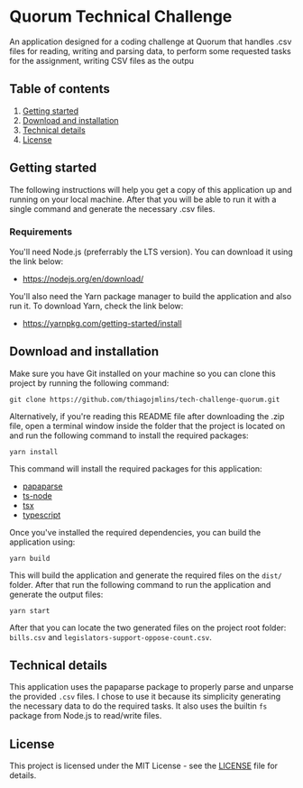 # Quorum Technical Challenge

An application designed for a coding challenge at Quorum that handles .csv files for reading, writing and parsing data, to perform some requested tasks for the assignment, writing CSV files as the outpu

## Table of contents

1. [Getting started](#getting-started)
2. [Download and installation](#download-and-installation)
3. [Technical details](#technical-details)
4. [License](#license)

## Getting started

The following instructions will help you get a copy of this application up and running on your local machine. After that you will be able to run it with a single command and generate the necessary .csv files.

### Requirements

You'll need Node.js (preferrably the LTS version). You can download it using the link below:

- https://nodejs.org/en/download/

You'll also need the Yarn package manager to build the application and also run it. To download Yarn, check the link below:

- https://yarnpkg.com/getting-started/install

## Download and installation

Make sure you have Git installed on your machine so you can clone this project by running the following command:

````
git clone https://github.com/thiagojmlins/tech-challenge-quorum.git
````

Alternatively, if you're reading this README file after downloading the .zip file, open a terminal window inside the folder that the project is located on and run the following command to install the required packages:

```
yarn install
```
This command will install the required packages for this application:

- [papaparse](https://www.npmjs.com/package/papaparse)
- [ts-node](https://www.npmjs.com/package/ts-node)
- [tsx](https://www.npmjs.com/package/tsx)
- [typescript](https://www.npmjs.com/package/typescript)

Once you've installed the required dependencies, you can build the application using:

```
yarn build
```
This will build the application and generate the required files on the `dist/` folder. After that run the following command to run the application and generate the output files:

````
yarn start
````
After that you can locate the two generated files on the project root folder: `bills.csv` and `legislators-support-oppose-count.csv`.

## Technical details
This application uses the papaparse package to properly parse and unparse the provided `.csv` files. I chose to use it because its simplicity generating the necessary data to do the required tasks. It also uses the builtin `fs` package from Node.js to read/write files.

## License
This project is licensed under the MIT License - see the [LICENSE](LICENSE) file for details.